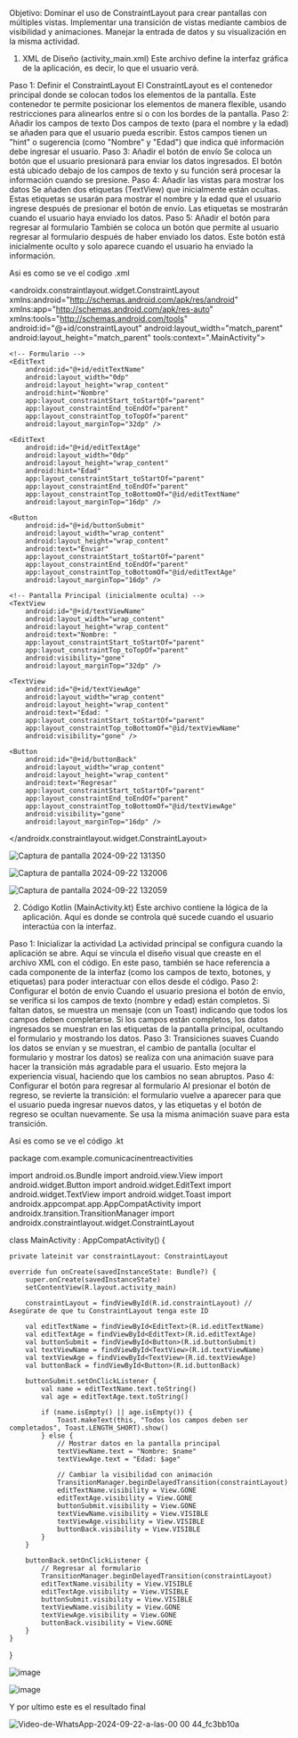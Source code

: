 Objetivo:
Dominar el uso de ConstraintLayout para crear pantallas con múltiples vistas.
Implementar una transición de vistas mediante cambios de visibilidad y animaciones.
Manejar la entrada de datos y su visualización en la misma actividad.

1. XML de Diseño (activity_main.xml)
Este archivo define la interfaz gráfica de la aplicación, es decir, lo que el usuario verá.

Paso 1: Definir el ConstraintLayout
El ConstraintLayout es el contenedor principal donde se colocan todos los elementos de la pantalla.
Este contenedor te permite posicionar los elementos de manera flexible, usando restricciones para alinearlos entre sí o con los bordes de la pantalla.
Paso 2: Añadir los campos de texto
Dos campos de texto (para el nombre y la edad) se añaden para que el usuario pueda escribir.
Estos campos tienen un "hint" o sugerencia (como "Nombre" y "Edad") que indica qué información debe ingresar el usuario.
Paso 3: Añadir el botón de envío
Se coloca un botón que el usuario presionará para enviar los datos ingresados.
El botón está ubicado debajo de los campos de texto y su función será procesar la información cuando se presione.
Paso 4: Añadir las vistas para mostrar los datos
Se añaden dos etiquetas (TextView) que inicialmente están ocultas. Estas etiquetas se usarán para mostrar el nombre y la edad que el usuario ingrese después de presionar el botón de envío.
Las etiquetas se mostrarán cuando el usuario haya enviado los datos.
Paso 5: Añadir el botón para regresar al formulario
También se coloca un botón que permite al usuario regresar al formulario después de haber enviado los datos.
Este botón está inicialmente oculto y solo aparece cuando el usuario ha enviado la información.

Asi es como se ve el codigo .xml

<androidx.constraintlayout.widget.ConstraintLayout
    xmlns:android="http://schemas.android.com/apk/res/android"
    xmlns:app="http://schemas.android.com/apk/res-auto"
    xmlns:tools="http://schemas.android.com/tools"
    android:id="@+id/constraintLayout"
    android:layout_width="match_parent"
    android:layout_height="match_parent"
    tools:context=".MainActivity">

    <!-- Formulario -->
    <EditText
        android:id="@+id/editTextName"
        android:layout_width="0dp"
        android:layout_height="wrap_content"
        android:hint="Nombre"
        app:layout_constraintStart_toStartOf="parent"
        app:layout_constraintEnd_toEndOf="parent"
        app:layout_constraintTop_toTopOf="parent"
        android:layout_marginTop="32dp" />

    <EditText
        android:id="@+id/editTextAge"
        android:layout_width="0dp"
        android:layout_height="wrap_content"
        android:hint="Edad"
        app:layout_constraintStart_toStartOf="parent"
        app:layout_constraintEnd_toEndOf="parent"
        app:layout_constraintTop_toBottomOf="@id/editTextName"
        android:layout_marginTop="16dp" />

    <Button
        android:id="@+id/buttonSubmit"
        android:layout_width="wrap_content"
        android:layout_height="wrap_content"
        android:text="Enviar"
        app:layout_constraintStart_toStartOf="parent"
        app:layout_constraintEnd_toEndOf="parent"
        app:layout_constraintTop_toBottomOf="@id/editTextAge"
        android:layout_marginTop="16dp" />

    <!-- Pantalla Principal (inicialmente oculta) -->
    <TextView
        android:id="@+id/textViewName"
        android:layout_width="wrap_content"
        android:layout_height="wrap_content"
        android:text="Nombre: "
        app:layout_constraintStart_toStartOf="parent"
        app:layout_constraintTop_toTopOf="parent"
        android:visibility="gone"
        android:layout_marginTop="32dp" />

    <TextView
        android:id="@+id/textViewAge"
        android:layout_width="wrap_content"
        android:layout_height="wrap_content"
        android:text="Edad: "
        app:layout_constraintStart_toStartOf="parent"
        app:layout_constraintTop_toBottomOf="@id/textViewName"
        android:visibility="gone" />

    <Button
        android:id="@+id/buttonBack"
        android:layout_width="wrap_content"
        android:layout_height="wrap_content"
        android:text="Regresar"
        app:layout_constraintStart_toStartOf="parent"
        app:layout_constraintEnd_toEndOf="parent"
        app:layout_constraintTop_toBottomOf="@id/textViewAge"
        android:visibility="gone"
        android:layout_marginTop="16dp" />

</androidx.constraintlayout.widget.ConstraintLayout>


![Captura de pantalla 2024-09-22 131350](https://github.com/user-attachments/assets/12594fe4-c10c-4749-bd13-fa6a6a942ee1)

![Captura de pantalla 2024-09-22 132006](https://github.com/user-attachments/assets/3a09cf8d-60b9-488e-b12c-c75e9618f8f2)


![Captura de pantalla 2024-09-22 132059](https://github.com/user-attachments/assets/a16fd171-ee4d-4bb1-9763-47ef9acc0b64)


2. Código Kotlin (MainActivity.kt)
Este archivo contiene la lógica de la aplicación. Aquí es donde se controla qué sucede cuando el usuario interactúa con la interfaz.

Paso 1: Inicializar la actividad
La actividad principal se configura cuando la aplicación se abre. Aquí se vincula el diseño visual que creaste en el archivo XML con el código.
En este paso, también se hace referencia a cada componente de la interfaz (como los campos de texto, botones, y etiquetas) para poder interactuar con ellos desde el código.
Paso 2: Configurar el botón de envío
Cuando el usuario presiona el botón de envío, se verifica si los campos de texto (nombre y edad) están completos.
Si faltan datos, se muestra un mensaje (con un Toast) indicando que todos los campos deben completarse.
Si los campos están completos, los datos ingresados se muestran en las etiquetas de la pantalla principal, ocultando el formulario y mostrando los datos.
Paso 3: Transiciones suaves
Cuando los datos se envían y se muestran, el cambio de pantalla (ocultar el formulario y mostrar los datos) se realiza con una animación suave para hacer la transición más agradable para el usuario.
Esto mejora la experiencia visual, haciendo que los cambios no sean abruptos.
Paso 4: Configurar el botón para regresar al formulario
Al presionar el botón de regreso, se revierte la transición: el formulario vuelve a aparecer para que el usuario pueda ingresar nuevos datos, y las etiquetas y el botón de regreso se ocultan nuevamente.
Se usa la misma animación suave para esta transición.

Asi es como se ve el código .kt

package com.example.comunicacinentreactivities

import android.os.Bundle
import android.view.View
import android.widget.Button
import android.widget.EditText
import android.widget.TextView
import android.widget.Toast
import androidx.appcompat.app.AppCompatActivity
import androidx.transition.TransitionManager
import androidx.constraintlayout.widget.ConstraintLayout

class MainActivity : AppCompatActivity() {

    private lateinit var constraintLayout: ConstraintLayout

    override fun onCreate(savedInstanceState: Bundle?) {
        super.onCreate(savedInstanceState)
        setContentView(R.layout.activity_main)

        constraintLayout = findViewById(R.id.constraintLayout) // Asegúrate de que tu ConstraintLayout tenga este ID

        val editTextName = findViewById<EditText>(R.id.editTextName)
        val editTextAge = findViewById<EditText>(R.id.editTextAge)
        val buttonSubmit = findViewById<Button>(R.id.buttonSubmit)
        val textViewName = findViewById<TextView>(R.id.textViewName)
        val textViewAge = findViewById<TextView>(R.id.textViewAge)
        val buttonBack = findViewById<Button>(R.id.buttonBack)

        buttonSubmit.setOnClickListener {
            val name = editTextName.text.toString()
            val age = editTextAge.text.toString()

            if (name.isEmpty() || age.isEmpty()) {
                Toast.makeText(this, "Todos los campos deben ser completados", Toast.LENGTH_SHORT).show()
            } else {
                // Mostrar datos en la pantalla principal
                textViewName.text = "Nombre: $name"
                textViewAge.text = "Edad: $age"

                // Cambiar la visibilidad con animación
                TransitionManager.beginDelayedTransition(constraintLayout)
                editTextName.visibility = View.GONE
                editTextAge.visibility = View.GONE
                buttonSubmit.visibility = View.GONE
                textViewName.visibility = View.VISIBLE
                textViewAge.visibility = View.VISIBLE
                buttonBack.visibility = View.VISIBLE
            }
        }

        buttonBack.setOnClickListener {
            // Regresar al formulario
            TransitionManager.beginDelayedTransition(constraintLayout)
            editTextName.visibility = View.VISIBLE
            editTextAge.visibility = View.VISIBLE
            buttonSubmit.visibility = View.VISIBLE
            textViewName.visibility = View.GONE
            textViewAge.visibility = View.GONE
            buttonBack.visibility = View.GONE
        }
    }
}


![image](https://github.com/user-attachments/assets/fac89ffd-26c8-4c23-b423-d0ed3d0fb653)

![image](https://github.com/user-attachments/assets/b9f2d54a-c2dd-49d7-8914-e4a390349140)


Y por ultimo este es el resultado final 


![Video-de-WhatsApp-2024-09-22-a-las-00 00 44_fc3bb10a](https://github.com/user-attachments/assets/e8485aff-7d54-4c7c-867f-0d6c5d540fde)


